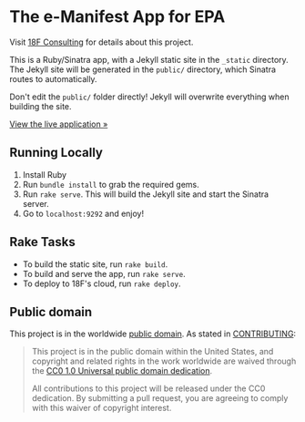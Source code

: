 # The e-Manifest App for EPA

Visit [18F Consulting](https://pages.18f.gov/consulting/projects/epa/e-manifest/) for details about this project.

This is a Ruby/Sinatra app, with a Jekyll static site in the `_static` directory. The Jekyll site will be generated in the `public/` directory, which Sinatra routes to automatically.

Don't edit the `public/` folder directly! Jekyll will overwrite everything when building the site.

[View the live application »](https://e-manifest.18f.gov)

## Running Locally

1. Install Ruby
2. Run `bundle install` to grab the required gems.
3. Run `rake serve`. This will build the Jekyll site and start the Sinatra server.
4. Go to `localhost:9292` and enjoy!

## Rake Tasks

- To build the static site, run `rake build`.
- To build and serve the app, run `rake serve`.
- To deploy to 18F's cloud, run `rake deploy`.

## Public domain

This project is in the worldwide [public domain](LICENSE.md). As stated in [CONTRIBUTING](CONTRIBUTING.md):

> This project is in the public domain within the United States, and copyright and related rights in the work worldwide are waived through the [CC0 1.0 Universal public domain dedication](https://creativecommons.org/publicdomain/zero/1.0/).
>
> All contributions to this project will be released under the CC0 dedication. By submitting a pull request, you are agreeing to comply with this waiver of copyright interest.
